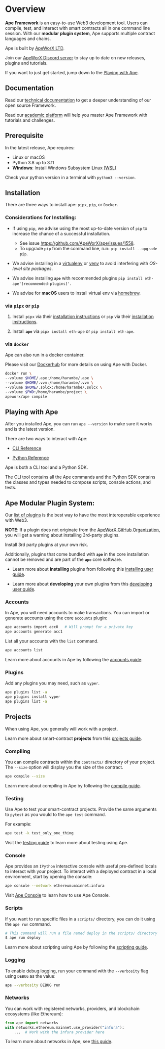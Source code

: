 # Overview

**Ape Framework** is an easy-to-use Web3 development tool.
Users can compile, test, and interact with smart contracts all in one command line session.
With our **modular plugin system**, Ape supports multiple contract languages and chains.

Ape is built by [ApeWorX LTD](https://www.apeworx.io/).

Join our [ApeWorX Discord server](https://discord.gg/apeworx) to stay up to date on new releases, plugins and tutorials.

If you want to just get started, jump down to the [Playing with Ape](#playing-with-ape).

## Documentation

Read our [technical documentation](https://docs.apeworx.io/ape/stable/) to get a deeper understanding of our open source Framework.

Read our [academic platform](https://academy.apeworx.io/) will help you master Ape Framework with tutorials and challenges.

## Prerequisite

In the latest release, Ape requires:

- Linux or macOS
- Python 3.8 up to 3.11
- **Windows**: Install Windows Subsystem Linux [(WSL)](https://docs.microsoft.com/en-us/windows/wsl/install)

Check your python version in a terminal with `python3 --version`.

## Installation

There are three ways to install ape: `pipx`, `pip`, or `Docker`.

### Considerations for Installing:

- If using `pip`, we advise using the most up-to-date version of `pip` to increase the chance of a successful installation.
  - See issue https://github.com/ApeWorX/ape/issues/1558.
  - To upgrade `pip` from the command line, run: `pip install --upgrade pip`.

- We advise installing in a [virtualenv](https://pypi.org/project/virtualenv/) or [venv](https://docs.python.org/3/library/venv.html) to avoid interfering with *OS-level site packages*.

- We advise installing **`ape`** with recommended plugins `pip install eth-ape'[recommended-plugins]'`.

- We advise for **macOS** users to install virtual env via [homebrew](https://formulae.brew.sh/formula/virtualenv).

### via `pipx` or `pip`

1. Install `pipx` via their [installation instructions](https://pypa.github.io/pipx/) or `pip` via their [installation instructions](https://pip.pypa.io/en/stable/cli/pip_install/).

2. Install **`ape`** via `pipx install eth-ape` or `pip install eth-ape`.

### via `docker`

Ape can also run in a docker container.

Please visit our [Dockerhub](https://hub.docker.com/repository/docker/apeworx/ape) for more details on using Ape with Docker.

```bash
docker run \
--volume $HOME/.ape:/home/harambe/.ape \
--volume $HOME/.vvm:/home/harambe/.vvm \
--volume $HOME/.solcx:/home/harambe/.solcx \
--volume $PWD:/home/harambe/project \
apeworx/ape compile
```

## Playing with Ape

After you installed Ape, you can run `ape --version` to make sure it works and is the latest version.

There are two ways to interact with Ape:

- [CLI Reference](https://docs.apeworx.io/ape/latest/index.html)

- [Python Reference](https://docs.apeworx.io/ape/latest/index.html)

Ape is both a CLI tool and a Python SDK.

The CLI tool contains all the Ape commands and the Python SDK contains the classes and types needed to compose scripts, console actions, and tests.

## **Ape Modular Plugin System:**

Our [list of plugins](https://www.apeworx.io/#plugins) is the best way to have the most interoperable experience with Web3.

**NOTE**: If a plugin does not originate from the [ApeWorX GitHub Organization](https://github.com/ApeWorX?q=ape&type=all), you will get a warning about installing 3rd-party plugins.

Install 3rd party plugins at your own risk.

Additionally, plugins that come bundled with **`ape`** in the core installation cannot be removed and are part of the **`ape`** core software.

- Learn more about **installing** plugins from following this [installing user guide](https://docs.apeworx.io/ape/stable/userguides/installing_plugins.html).

- Learn more about **developing** your own plugins from this [developing user guide](https://docs.apeworx.io/ape/stable/userguides/developing_plugins.html).

### Accounts

In Ape, you will need accounts to make transactions.
You can import or generate accounts using the core `accounts` plugin:

```bash
ape accounts import acc0   # Will prompt for a private key
ape accounts generate acc1
```

List all your accounts with the `list` command.

```bash
ape accounts list
```

Learn more about accounts in Ape by following the [accounts guide](https://docs.apeworx.io/ape/stable/userguides/accounts.html).

### Plugins

Add any plugins you may need, such as `vyper`.

```bash
ape plugins list -a
ape plugins install vyper
ape plugins list -a
```

## Projects

When using Ape, you generally will work with a project.

Learn more about smart-contract **projects** from this [projects guide](https://docs.apeworx.io/ape/stable/userguides/projects.html).

### Compiling

You can compile contracts within the `contracts/` directory of your project.
The `--size` option will display you the size of the contract.

```bash
ape compile --size
```

Learn more about compiling in Ape by following the [compile guide](https://docs.apeworx.io/ape/stable/userguides/compile.html).

### Testing

Use Ape to test your smart-contract projects.
Provide the same arguments to `pytest` as you would to the `ape test` command.

For example:

```bash
ape test -k test_only_one_thing
```

Visit the [testing guide](https://docs.apeworx.io/ape/stable/userguides/testing.html) to learn more about testing using Ape.

### Console

Ape provides an `IPython` interactive console with useful pre-defined locals to interact with your project.
To interact with a deployed contract in a local environment, start by opening the console:

```bash
ape console --network ethereum:mainnet:infura
```

Visit [Ape Console](https://docs.apeworx.io/ape/stable/commands/console.html) to learn how to use Ape Console.

### Scripts

If you want to run specific files in a `scripts/` directory, you can do it using the `ape run` command.

```bash
# This command will run a file named deploy in the scripts/ directory
$ ape run deploy
```

Learn more about scripting using Ape by following the [scripting guide](https://docs.apeworx.io/ape/stable/userguides/scripts.html).

### Logging

To enable debug logging, run your command with the `--verbosity` flag using `DEBUG` as the value:

```bash
ape --verbosity DEBUG run
```

### Networks

You can work with registered networks, providers, and blockchain ecosystems (like Ethereum):

```python
from ape import networks
with networks.ethereum.mainnet.use_provider("infura"):
    ...  # Work with the infura provider here
```

To learn more about networks in Ape, see [this guide](https://docs.apeworx.io/ape/stable/commands/networks.html).
